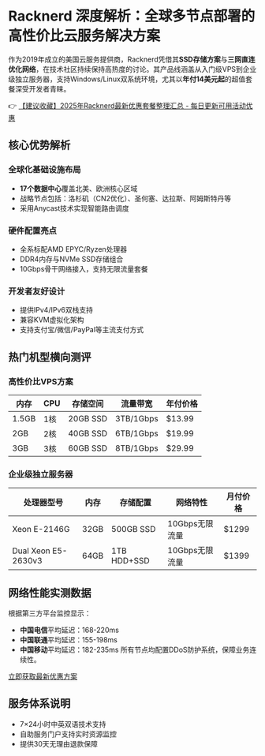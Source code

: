 # Racknerd 深度解析：全球多节点部署的高性价比云服务解决方案

作为2019年成立的美国云服务提供商，Racknerd凭借其**SSD存储方案**与**三网直连优化网络**，在技术社区持续保持高热度的讨论。其产品线涵盖从入门级VPS到企业级独立服务器，支持Windows/Linux双系统环境，尤其以**年付14美元起**的超值套餐深受开发者青睐。

👉 [【建议收藏】2025年Racknerd最新优惠套餐整理汇总 - 每日更新可用活动优惠](https://bit.ly/Rack_Nerd)

## 核心优势解析
### 全球化基础设施布局
- **17个数据中心**覆盖北美、欧洲核心区域
- 战略节点包括：洛杉矶（CN2优化）、圣何塞、达拉斯、阿姆斯特丹等
- 采用Anycast技术实现智能路由调度

### 硬件配置亮点
- 全系标配AMD EPYC/Ryzen处理器
- DDR4内存与NVMe SSD存储组合
- 10Gbps骨干网络接入，支持无限流量套餐

### 开发者友好设计
- 提供IPv4/IPv6双栈支持
- 兼容KVM虚拟化架构
- 支持支付宝/微信/PayPal等主流支付方式

## 热门机型横向测评
### 高性价比VPS方案
| 内存   | CPU  | 存储空间 | 流量带宽  | 年付价格 |
|--------|------|----------|-----------|----------|
| 1.5GB  | 1核  | 20GB SSD | 3TB/1Gbps | $13.99   |
| 2GB    | 2核  | 40GB SSD | 6TB/1Gbps | $19.99   |
| 3GB    | 3核  | 60GB SSD | 8TB/1Gbps | $29.99   |

### 企业级独立服务器
| 处理器型号          | 内存   | 存储配置      | 网络特性       | 月付价格 |
|---------------------|--------|---------------|----------------|----------|
| Xeon E-2146G        | 32GB   | 500GB SSD     | 10Gbps无限流量 | $1299    |
| Dual Xeon E5-2630v3 | 64GB   | 1TB HDD+SSD   | 10Gbps无限流量 | $1399    |

## 网络性能实测数据
根据第三方平台监控显示：
- **中国电信**平均延迟：168-220ms
- **中国联通**平均延迟：155-198ms 
- **中国移动**平均延迟：182-235ms
所有节点均配置DDoS防护系统，保障业务连续性。

[立即获取最新优惠方案](https://bit.ly/Rack_Nerd)

## 服务体系说明
- 7×24小时中英双语技术支持
- 自助服务门户支持实时资源监控
- 提供30天无理由退款保障